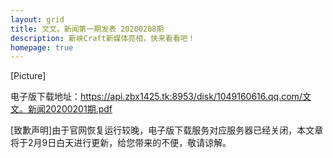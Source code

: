 ```yaml
---
layout: grid
title: 文文。新闻第一期发表 20200208期
description: 新峡Craft新媒体亮相，快来看看吧！
homepage: true
---
```


[Picture]

电子版下载地址：https://api.zbx1425.tk:8953/disk/1049160616.qq.com/文文。新闻20200201期.pdf

[致歉声明]由于官网恢复运行较晚，电子版下载服务对应服务器已经关闭，本文章将于2月9日白天进行更新，给您带来的不便，敬请谅解。

